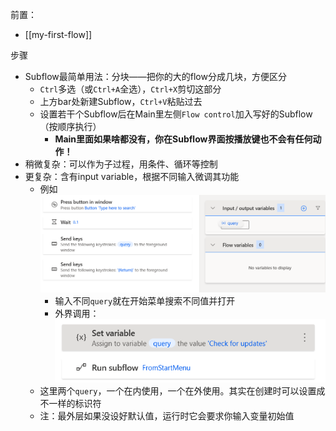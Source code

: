 前置：
- [[my-first-flow]]

步骤
- Subflow最简单用法：分块——把你的大的flow分成几块，方便区分
  - `Ctrl`多选（或`Ctrl+A`全选），`Ctrl+X`剪切这部分
  - 上方bar处新建Subflow，`Ctrl+V`粘贴过去
  - 设置若干个Subflow后在Main里左侧`Flow control`加入写好的Subflow（按顺序执行）
    - **Main里面如果啥都没有，你在Subflow界面按播放键也不会有任何动作！**
- 稍微复杂：可以作为子过程，用条件、循环等控制
- 更复杂：含有input variable，根据不同输入微调其功能
  - 例如![](subflow-input.png)
    - 输入不同`query`就在开始菜单搜索不同值并打开
    - 外界调用：![](subflow-input-external.png)
  - 这里两个`query`，一个在内使用，一个在外使用。其实在创建时可以设置成不一样的标识符
  - 注：最外层如果没设好默认值，运行时它会要求你输入变量初始值